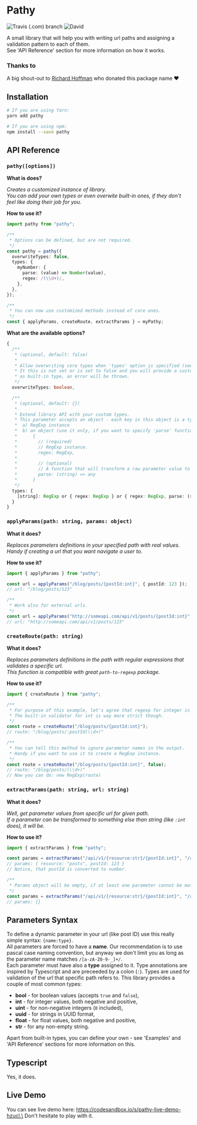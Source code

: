 # Pathy

![Travis (.com) branch](https://img.shields.io/travis/com/jedrzejginter/pathy/master.svg?style=flat-square)
![David](https://img.shields.io/david/jedrzejginter/pathy.svg?style=flat-square)

A small library that will help you with writing url paths and assigning a validation pattern to each of them.\
See 'API Reference' section for more information on how it works.

### Thanks to

A big shout-out to [Richard Hoffman](https://www.npmjs.com/~coverslide) who donated this package name ❤️

## Installation

```bash
# If you are using Yarn:
yarn add pathy

# If you are using npm:
npm install --save pathy
```

## API Reference

### `pathy([options])`

**What is does?**

_Creates a customized instance of library.\
You can add your own types or even overwite built-in ones, if they don't feel like doing their job for you._

**How to use it?**

```ts
import pathy from "pathy";

/**
 * Options can be defined, but are not required.
 */
const pathy = pathy({
  overwriteTypes: false,
  types: {
    myNumber: {
      parse: (value) => Number(value),
      regex: /(\\d+)/,
    },
  },
});

/**
 * You can now use customized methods instead of core ones.
 */
const { applyParams, createRoute, extractParams } = myPathy;
```

**What are the available options?**

```ts
{
  /**
   * (optional, default: false)
   *
   * Allow overwriting core types when 'types' option is specified (see below).
   * It this is not set or is set to false and you will provide a custom type with the same name
   * as built-in type, an error will be thrown.
   */
  overwriteTypes: boolean,

  /**
   * (optional, default: {})
   *
   * Extend library API with your custom types.
   * This parameter accepts an object - each key in this object is a type name and the value can be:
   *  a) RegExp instance
   *  b) an object (use it only, if you want to specify 'parse' function):
   *      {
   *        // (required)
   *        // RegExp instance.
   *        regex: RegExp,
   *
   *        // (optional)
   *        // A function that will transform a raw parameter value to something else.
   *        parse: (string) => any
   *      }
   */
  types: {
    [string]: RegExp or { regex: RegExp } or { regex: RegExp, parse: (string) => any }
  }
}
```

### `applyParams(path: string, params: object)`

**What it does?**

_Replaces parameters definitions in your specified path with real values.\
Handy if creating a url that you want navigate a user to._

**How to use it?**

```ts
import { applyParams } from "pathy";

const url = applyParams("/blog/posts/{postId:int}", { postId: 123 });
// url: "/blog/posts/123"

/**
 * Work also for external urls.
 */
const url = applyParams("http://someapi.com/api/v1/posts/{postId:int}", { postId: 123 });
// url: "http://someapi.com/api/v1/posts/123"
```

### `createRoute(path: string)`

**What it does?**

_Replaces parameters definitions in the path with regular expressions that validates a specific url.\
This function is compatible with great `path-to-regexp` package._

**How to use it?**

```ts
import { createRoute } from "pathy";

/**
 * For purpose of this example, let's agree that regexp for integer is just (\d+).
 * The built-in validator for int is way more strict though.
 */
const route = createRoute("/blog/posts/{postId:int}");
// route: "/blog/posts/:postId(\\d+)"

/**
 * You can tell this method to ignore parameter names in the output.
 * Handy if you want to use it to create a RegExp instance.
 */
const route = createRoute("/blog/posts/{postId:int}", false);
// route: "/blog/posts/(\\d+)"
// Now you can do: new RegExp(route)
```

### `extractParams(path: string, url: string)`

**What it does?**

_Well, get parameter values from specific url for given path.\
If a parameter can be transformed to something else than string (like `:int` does), it will be._

**How to use it?**

```ts
import { extractParams } from "pathy";

const params = extractParams("/api/v1/{resource:str}/{postId:int}", "/api/v1/posts/123");
// params: { resource: "posts", postId: 123 }
// Notice, that postId is converted to number.

/**
 * Params object will be empty, if at least one parameter cannot be matched.
 */
const params = extractParams("/api/v1/{resource:str}/{postId:int}", "/api/v1/posts/not-an-integer");
// params: {}
```

## Parameters Syntax

To define a dynamic parameter in your url (like post ID) use this really simple syntax: `{name:type}`.\
All parameters are forced to have a **name**. Our recommendation is to use pascal case naming convention, but anyway we don't limit you as long as the parameter name matches `/[a-zA-Z0-9-_]+/`.\
Each parameter must have also a **type** assigned to it. Type annotations are inspired by Typescript and are preceeded by a colon (`:`). Types are used for validation of the url that specific path refers to. This library provides a couple of most common types:

- **bool** - for boolean values (accepts `true` and `false`),
- **int** - for integer values, both negative and positive,
- **uint** - for non-negative integers (`0` included),
- **uuid** - for strings in UUID format,
- **float** - for float values, both negative and positive,
- **str** - for any non-empty string.

Apart from built-in types, you can define your own - see 'Examples' and 'API Reference' sections for more information on this.

## Typescript

Yes, it does.

## Live Demo

You can see live demo here: https://codesandbox.io/s/pathy-live-demo-hzucl.\
Don't hesitate to play with it.
